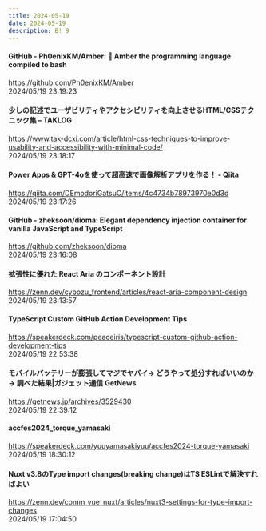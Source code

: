 ```yaml
---
title: 2024-05-19
date: 2024-05-19
description: B! 9
---
```


#### GitHub - Ph0enixKM/Amber: 💎 Amber the programming language compiled to bash
https://github.com/Ph0enixKM/Amber<br>
2024/05/19 23:19:23<br>


#### 少しの記述でユーザビリティやアクセシビリティを向上させるHTML/CSSテクニック集 – TAKLOG
https://www.tak-dcxi.com/article/html-css-techniques-to-improve-usability-and-accessibility-with-minimal-code/<br>
2024/05/19 23:18:17<br>


#### Power Apps & GPT-4oを使って超高速で画像解析アプリを作る！ - Qiita
https://qiita.com/DEmodoriGatsuO/items/4c4734b78973970e0d3d<br>
2024/05/19 23:17:26<br>


#### GitHub - zheksoon/dioma: Elegant dependency injection container for vanilla JavaScript and TypeScript
https://github.com/zheksoon/dioma<br>
2024/05/19 23:16:08<br>


#### 拡張性に優れた React Aria のコンポーネント設計
https://zenn.dev/cybozu_frontend/articles/react-aria-component-design<br>
2024/05/19 23:13:57<br>


#### TypeScript Custom GitHub Action Development Tips
https://speakerdeck.com/peaceiris/typescript-custom-github-action-development-tips<br>
2024/05/19 22:53:38<br>


#### モバイルバッテリーが膨張してマジでヤバイ→ どうやって処分すればいいのか→ 調べた結果|ガジェット通信 GetNews
https://getnews.jp/archives/3529430<br>
2024/05/19 22:39:12<br>


#### accfes2024_torque_yamasaki
https://speakerdeck.com/yuuyamasakiyuu/accfes2024-torque-yamasaki<br>
2024/05/19 18:30:12<br>


#### Nuxt v3.8のType import changes(breaking change)はTS ESLintで解決すればよい
https://zenn.dev/comm_vue_nuxt/articles/nuxt3-settings-for-type-import-changes<br>
2024/05/19 17:04:50<br>


